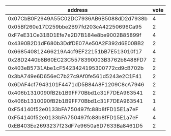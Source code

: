 address|vote|timestamp|signature
---|---|---|---
0x07CbB0F2949A55C02DC7936AB6B5088dD2d7938b|4|1606829256|0x6638c717a7fbc81e80346152447f3f9ba3957b0e2f573dee9b3799c7b2dc489d43b4f785399984e668cb3b75bc349520c52a963120dfe7817f1a41e3b55399401c
0x05Bf260e17D259bbe2B97fd203cA42250696Ca95|2|1606830741|0xe1b58b3665d9325602f239f9c816afddbdb141d2a702fc7651455c54459e7ce412435345bf940885c1c0f9b5a6a28f969360b71cd057423d28e475b47c61d7591c
0xF7eE31Ce31BD1Efe7e2D7B184e8be9002B85899f|4|1606830817|0xe494bc193a00edae2e113e5e089f5af45fee129b05c8fd01ed36bbf54e930fa6261eef4220fa6c0b061b510758fde8cf9e8a1a2f238d664b3926784a925b5f411b
0x4390B2D1dF680b3DdfDE07Ae50A2F392d6E00BB2|2|1606831099|0xb14e6c42c819db09c4be5f0869bde2fc0e579a23309e195092a2d562002e57ea58d53a95882d50e570a6dfe606ffa7cf1f754af404a8b1d7695c496ab9a4a38b1c
0x668540812466219A4cf9EF22151bB7E513010f17|4|1606839268|0x4fd6022b009e1876e08610ec0a7c199d80f86d6b1f32b6cf854eadb89c3a86045bd16f06f737dee20b799f54b4b6b757a2e11d36bb48c6be7796db70eb5871f41b
0x28D2440b8B60EC23C5578390003B3762b8488FD7|2|1606846210|0x378da7898d4b302ef7decb5303c42d5915be193dbb42614a5ec480d8c80825ca44dd30109e2161948736b340c13004cf0e02a203fc0ada4b1c833bdabf49c4781b
0x403eB5731Abe1cF5423424195300772cd9cB702b|2|1606846662|0x1dbe69b3830c870fca9e3510eadcfbdf929fa25382908c1002686181ce2d25072b24f5f50e9998dab4f3af39071640566d7ae64d83c6e8b4fddac1f82687873e1b
0x3bA749e6D656eC7b27c9Af0fe561d5243e2C1F41|2|1606847174|0xabd6c8fe9b2f3da351faf3a7f4258ea70c49e4412a90a7a656ba7ad95c88900a0718df508284e2e2ee0e188e547ec82ef2758c6a938e78596c87ff2176da020b1c
0x6DAF4cf7943101F4471dD5B84A8F1209C8cA7946|2|1606849125|0x4dc8fa42ae820c28a4299de240564f55b99b89c764cbb5b162d1b193d509800e42c98156109eeab2c0cd8433873147e5793a84e1130a391f754f5ad83ca7672a1c
0x406b1310090fB2b1B9FF70Bbd1c31F7DEA963541|2|1606863889|0xbd84e81b6453bd23ffb8d498e336b6de856aba5462dca6b2dc894a5d187ae98a6a6fa3356215f008e157e139cea9dcd768b1f111176af01242500aca070a9aa91c
0x406b1310090fB2b1B9FF70Bbd1c31F7DEA963541|1|1606865283|0xd117e1e5d26dcb769284df3b69689818a9301203f9a6e9450c814a6093f1fc2a68bd9ebab37b54496ef269db520bdbe880de64ce1e1d325dd2dea910f0a582a51c
0xF54140f52e0133bFA750497fc88b8fFD15E1a7eF|4|1606874354|0x9654e95347e4de94d8a9764a1175bc0864f8c11ae0feff1df5f591a9370f76d42faeb1596d76c48647602fd561af70faa5cf4a91bf5b95f627e91ad44537e5a51c
0xF54140f52e0133bFA750497fc88b8fFD15E1a7eF|4|1606874513|0xcc6370e106fc07c05bf081b4d98483a0dc60f9d92c66fd74646c6940b914f0614387e41a99278151735c5547e337923a277b4c7cbb229682dc9926df2c31100a1c
0xEB403Ee2693237f23dF7e9650a6D7633Ba8461D5|2|1606894374|0x5d2fcb0ee5aa7364f47a7047bf19f9130ccb88240681566a69fada5e37645d0311fe18884c2817115b6225668b98a6ecc7a3c3daa7eaeda6d72bee666bb25c7d1c